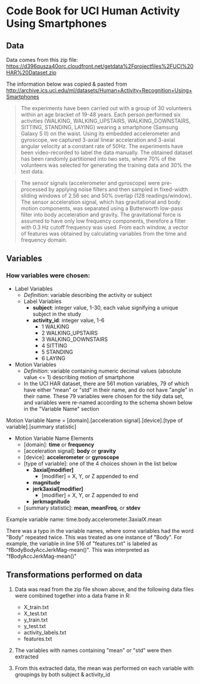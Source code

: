 # Code Book for UCI Human Activity Using Smartphones

## Data
Data comes from this zip file: https://d396qusza40orc.cloudfront.net/getdata%2Fprojectfiles%2FUCI%20HAR%20Dataset.zip

The information below was copied & pasted from http://archive.ics.uci.edu/ml/datasets/Human+Activity+Recognition+Using+Smartphones
>The experiments have been carried out with a group of 30 volunteers within an age bracket of 19-48 years. Each person performed six activities (WALKING, WALKING_UPSTAIRS, WALKING_DOWNSTAIRS, SITTING, STANDING, LAYING) wearing a smartphone (Samsung Galaxy S II) on the waist. Using its embedded accelerometer and gyroscope, we captured 3-axial linear acceleration and 3-axial angular velocity at a constant rate of 50Hz. The experiments have been video-recorded to label the data manually. The obtained dataset has been randomly partitioned into two sets, where 70% of the volunteers was selected for generating the training data and 30% the test data. 

>The sensor signals (accelerometer and gyroscope) were pre-processed by applying noise filters and then sampled in fixed-width sliding windows of 2.56 sec and 50% overlap (128 readings/window). The sensor acceleration signal, which has gravitational and body motion components, was separated using a Butterworth low-pass filter into body acceleration and gravity. The gravitational force is assumed to have only low frequency components, therefore a filter with 0.3 Hz cutoff frequency was used. From each window, a vector of features was obtained by calculating variables from the time and frequency domain.

##  Variables
### How variables were chosen:
  * Label Variables
     * *Definition*: variable describing the activity or subject
     * Label Variables
        * **subject**: integer value, 1-30, each value signifying a unique subject in the study
        * **activity_id**: integer value, 1-6
           * 1 WALKING
           * 2 WALKING_UPSTAIRS
           * 3 WALKING_DOWNSTAIRS
           * 4 SITTING
           * 5 STANDING
           * 6 LAYING
  * Motion Variables
     * *Definition*: variable containing numeric decimal values (absolute value <= 1) describing motion of smartphone
     * In the UCI HAR dataset, there are 561 motion variables, 79 of which have either "mean" or "std" in their name, and do not have "angle" in their name. These 79 variables were chosen for the tidy data set, and variables were re-named according to the schema shown below in the "Variable Name" section

Motion Variable Name = [domain].[acceleration signal].[device].[type of variable].[summary statistic]
* Motion Variable Name Elements
   * [domain]: **time** or **frequency**
   * [acceleration signal]: **body** or **gravity**
   *  [device]: **accelerometer** or **gyroscope**
   * [type of variable]: one of the 4 choices shown in the list below
      * **3axial[modifier]**
        * [modifier] = X, Y, or Z appended to end
      * **magnitude**
      * **jerk3axial[modifier]**
        * [modifier] = X, Y, or Z appended to end
      * **jerkmagnitude**
   * [summary statistic]: **mean**, **meanFreq**, or **stdev** 

Example variable name: time.body.accelerometer.3axialX.mean

There was a typo in the variable names, where some variables had the word "Body" repeated twice.  This was treated as one instance of "Body".  For example, the variable in line 516 of "features.txt" is labeled as "fBodyBodyAccJerkMag-mean()".  This was interpreted as "fBodyAccJerkMag-mean()"

## Transformations performed on data
1. Data was read from the zip file shown above, and the following data files were combined together into a data frame in R:
   * X_train.txt
   * X_test.txt
   * y_train.txt
   * y_test.txt
   * activity_labels.txt
   * features.txt

2. The variables with names containing "mean" or "std" were then extracted
3. From this extracted data, the mean was performed on each variable with groupings by both subject & activity_id
